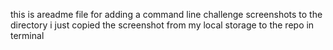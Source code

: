 this is areadme file for adding a command line challenge screenshots to the directory
i just copied the screenshot from my local storage to the repo in terminal
